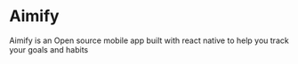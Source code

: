 # Aimify
Aimify is an Open source mobile app built with react native to help you track your goals and habits
